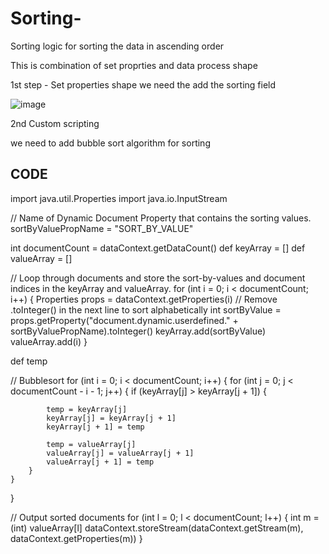# Sorting-

Sorting logic for sorting the data in ascending order

This is combination of set proprties and data process shape

1st step - Set properties shape we need the add the sorting field

![image](https://user-images.githubusercontent.com/97012694/147906340-a13bf464-42fa-445a-a6c1-6e1c219c79e7.png)

2nd Custom scripting 

we need to add bubble sort algorithm for sorting

CODE
-----------------------------------------------------

import java.util.Properties
import java.io.InputStream

// Name of Dynamic Document Property that contains the sorting values.
sortByValuePropName = "SORT_BY_VALUE"

int documentCount = dataContext.getDataCount()
def keyArray = []
def valueArray = []

// Loop through documents and store the sort-by-values and document indices in the keyArray and valueArray.
for (int i = 0; i < documentCount; i++) {
    Properties props = dataContext.getProperties(i)
    // Remove .toInteger() in the next line to sort alphabetically
    int sortByValue = props.getProperty("document.dynamic.userdefined." + sortByValuePropName).toInteger()
    keyArray.add(sortByValue)
    valueArray.add(i)
}

def temp

// Bubblesort
for (int i = 0; i < documentCount; i++) {
    for (int j = 0; j < documentCount - i - 1; j++) {
        if (keyArray[j] > keyArray[j + 1]) {

            temp = keyArray[j]
            keyArray[j] = keyArray[j + 1]
            keyArray[j + 1] = temp

            temp = valueArray[j]
            valueArray[j] = valueArray[j + 1]
            valueArray[j + 1] = temp
        }
    }
}

// Output sorted documents
for (int l = 0; l < documentCount; l++)
{
    int m = (int) valueArray[l]
    dataContext.storeStream(dataContext.getStream(m), dataContext.getProperties(m))
}    
